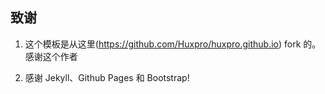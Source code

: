 ## 致谢

1. 这个模板是从这里(https://github.com/Huxpro/huxpro.github.io)  fork 的。 感谢这个作者

2. 感谢 Jekyll、Github Pages 和 Bootstrap!

